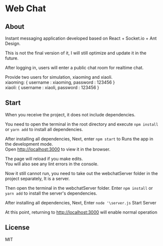 # Web Chat

## About 

Instant messaging application developed based on React + Socket.io + Ant Design.

This is not the final version of it, I will still optimize and update it in the future.

After logging in, users will enter a public chat room for realtime chat.

Provide two users for simulation, xiaoming and xiaoli.\
xiaoming: { username : xiaoming, password : 123456 }\
xiaoli: { username : xiaoli, password : 123456 }

## Start

When you receive the project, it does not include dependencies.

You need to open the terminal in the root directory and execute `npm install` or `yarn add` to install all dependencies.


After installing all dependencies, Next, enter `npm start` to Runs the app in the development mode.\
Open [http://localhost:3000](http://localhost:3000) to view it in the browser.

The page will reload if you make edits.\
You will also see any lint errors in the console.

Now it still cannot run, you need to take out the webchatServer folder in the project separately, It is a server. 

Then open the terminal in the webchatServer folder. Enter `npm install` or `yarn add` to install the server's dependencies.

After installing all dependencies, Next, Enter `node '\server.js` Start Server

At this point, returning to [http://localhost:3000](http://localhost:3000) will enable normal operation

## License

MIT



